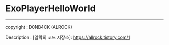 # ExoPlayerHelloWorld

-------------------------------

copyright : D0NB4CK (ALROCK)

Description : [알락의 코드 저장소]: https://allrock.tistory.com/1

